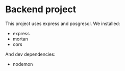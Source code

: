 # Backend project

This project uses express and posgresql.
We installed:
- express
- mortan
- cors

And dev dependencies:
- nodemon